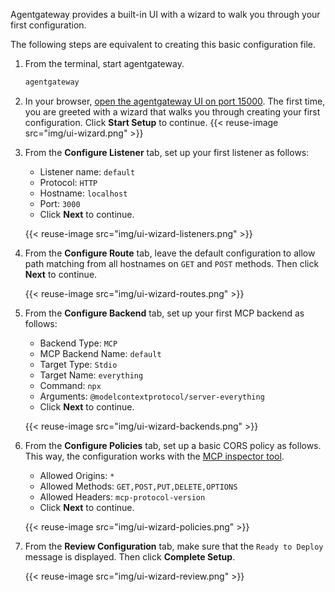 Agentgateway provides a built-in UI with a wizard to walk you through your first configuration.

The following steps are equivalent to creating this basic configuration file.

1. From the terminal, start agentgateway. 
   ```sh
   agentgateway 
   ```

2. In your browser, [open the agentgateway UI on port 15000](http://localhost:15000/ui/). The first time, you are greeted with a wizard that walks you through creating your first configuration. Click **Start Setup** to continue.
   {{< reuse-image src="img/ui-wizard.png" >}}

3. From the **Configure Listener** tab, set up your first listener as follows:

   * Listener name: `default`
   * Protocol: `HTTP`
   * Hostname: `localhost`
   * Port: `3000`
   * Click **Next** to continue.

   {{< reuse-image src="img/ui-wizard-listeners.png" >}}

4. From the **Configure Route** tab, leave the default configuration to allow path matching from all hostnames on `GET` and `POST` methods. Then click **Next** to continue.
   
   {{< reuse-image src="img/ui-wizard-routes.png" >}}

5. From the **Configure Backend** tab, set up your first MCP backend as follows:

   * Backend Type: `MCP`
   * MCP Backend Name: `default`
   * Target Type: `Stdio`
   * Target Name: `everything`
   * Command: `npx`
   * Arguments: `@modelcontextprotocol/server-everything`
   * Click **Next** to continue.
   
   {{< reuse-image src="img/ui-wizard-backends.png" >}}

6. From the **Configure Policies** tab, set up a basic CORS policy as follows. This way, the configuration works with the [MCP inspector tool](https://modelcontextprotocol.io/docs/tools/inspector).

   * Allowed Origins: `*`
   * Allowed Methods: `GET,POST,PUT,DELETE,OPTIONS`
   * Allowed Headers: `mcp-protocol-version`
   * Click **Next** to continue.
   
   {{< reuse-image src="img/ui-wizard-policies.png" >}}

7. From the **Review Configuration** tab, make sure that the `Ready to Deploy` message is displayed. Then click **Complete Setup**.

   {{< reuse-image src="img/ui-wizard-review.png" >}}